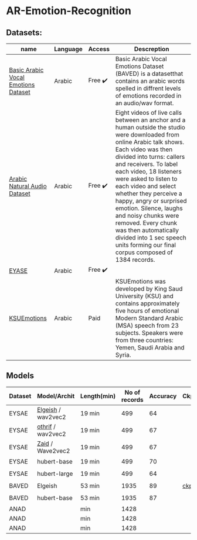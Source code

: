 # AR-Emotion-Recognition
## Datasets:
name| Language| Access | Descreption
-------- | -------- |--------|--------|
[Basic Arabic Vocal Emotions Dataset](https://www.kaggle.com/a13x10/basic-arabic-vocal-emotions-dataset) | Arabic | Free ✔️|Basic Arabic Vocal Emotions Dataset (BAVED) is a datasetthat contains an arabic words spelled in diffrent levels of emotions recorded in an audio/wav format.
[Arabic Natural Audio Dataset](https://www.kaggle.com/suso172/arabic-natural-audio-dataset) | Arabic | Free ✔️|Eight videos of live calls between an anchor and a human outside the studio were downloaded from online Arabic talk shows. Each video was then divided into turns: callers and receivers. To label each video, 18 listeners were asked to listen to each video and select whether they perceive a happy, angry or surprised emotion. Silence, laughs and noisy chunks were removed. Every chunk was then automatically divided into 1 sec speech units forming our final corpus composed of 1384 records.
[EYASE](https://drive.google.com/file/d/1dGEhcc3hjtZKMkojdLxdSGYo2Nk4UJxF/view?usp=sharing) | Arabic | Free ✔️ | 
[KSUEmotions](https://catalog.ldc.upenn.edu/LDC2017S12) |Arabic | Paid | KSUEmotions was developed by King Saud University (KSU) and contains approximately five hours of emotional Modern Standard Arabic (MSA) speech from 23 subjects. Speakers were from three countries: Yemen, Saudi Arabia and Syria.









## Models

Dataset | Model/Archit | Length(min) | No of records  | Accuracy |Ckpt|ToDo
-------- | -------- |--------|--------|--------|-------- | --------
EYSAE | [Elgeish](https://huggingface.co/elgeish/wav2vec2-large-xlsr-53-arabic) / wav2vec2 | 19 min | 499 | 64 | | ✔️
EYSAE | [othrif](https://huggingface.co/othrif/wav2vec2-large-xlsr-arabic)  / wav2vec2 | 19 min | 499 | 67 | |✔️
EYSAE | [Zaid](https://huggingface.co/Zaid/wav2vec2-large-xlsr-53-arabic-egyptian) / Wave2vec2 | 19 min | 499 | 67 || ✔️
EYSAE | hubert-base | 19 min | 499 | 70 || ✔️
EYSAE | hubert-large | 19 min | 499 | 64 || ✔️
BAVED | Elgeish | 53 min | 1935 | 89 | [ckpt](https://wandb.ai/gof/huggingface/runs/17eh53w1?workspace=user-omarmohamed88)|✔️
BAVED | hubert-base | 53 min | 1935 | 87||✔️
ANAD |  |  min | 1428 | 
ANAD |  |  min | 1428 | 
ANAD |  |  min | 1428 | 
